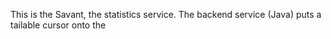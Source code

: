 This is the Savant, the statistics service. The backend service (Java) puts a tailable cursor onto the 
